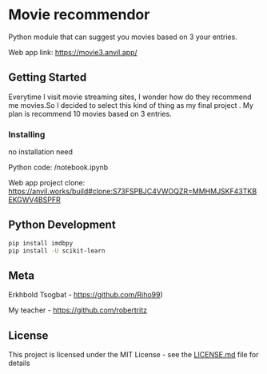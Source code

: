 # Movie recommendor

Python module that can suggest you movies based on 3 your entries.

Web app link: https://movie3.anvil.app/ 

## Getting Started

Everytime I visit movie streaming sites, I wonder how do they recommend me movies.So I decided to select this kind of thing as my final project . My plan is recommend 10 movies based on 3 entries.



### Installing
no installation need

Python code: /notebook.ipynb

Web app project clone: https://anvil.works/build#clone:S73FSPBJC4VWOQZR=MMHMJSKF43TKBEKGWV4BSPFR





## Python Development


```sh
pip install imdbpy
pip install -U scikit-learn
```



 

## Meta

Erkhbold Tsogbat - https://github.com/Riho99)

My teacher - https://github.com/robertritz 

## License

This project is licensed under the MIT License - see the [LICENSE.md](LICENSE.md) file for details

